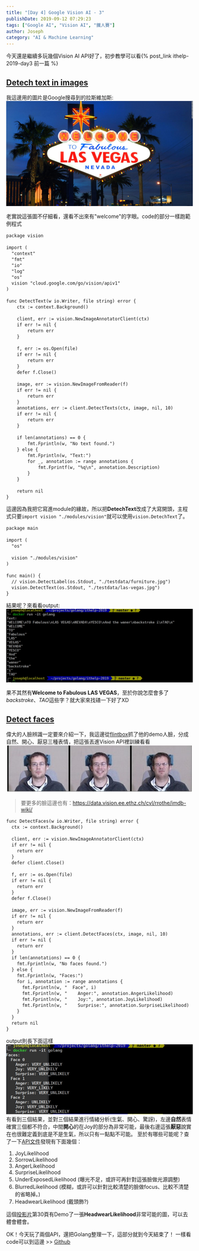```yaml
---
title: "[Day 4] Google Vision AI - 3"
publishDate: 2019-09-12 07:29:23
tags: ["Google AI", "Vision AI", "鐵人賽"]
author: Joseph
category: "AI & Machine Learning"
---
```

今天還是繼續多玩幾個Vision AI API好了，初步教學可以看{% post_link ithelp-2019-day3 前一篇 %}

## [Detech text in images](https://cloud.google.com/vision/docs/ocr?authuser=1#vision_text_detection_gcs-go)
我這邊用的圖片是Google搜尋到的拉斯維加斯:
![las-vegas.jpg](las-vegas.jpg)
<!-- more -->

老實說這張圖不仔細看，還看不出來有"welcome"的字眼。code的部分一樣跑範例程式
```golang
package vision

import (
  "context"
  "fmt"
  "io"
  "log"
  "os"
  vision "cloud.google.com/go/vision/apiv1"
)

func DetectText(w io.Writer, file string) error {
	ctx := context.Background()

	client, err := vision.NewImageAnnotatorClient(ctx)
	if err != nil {
		return err
	}

	f, err := os.Open(file)
	if err != nil {
		return err
	}
	defer f.Close()

	image, err := vision.NewImageFromReader(f)
	if err != nil {
		return err
	}
	annotations, err := client.DetectTexts(ctx, image, nil, 10)
	if err != nil {
		return err
	}

	if len(annotations) == 0 {
		fmt.Fprintln(w, "No text found.")
	} else {
		fmt.Fprintln(w, "Text:")
		for _, annotation := range annotations {
			fmt.Fprintf(w, "%q\n", annotation.Description)
		}
	}

	return nil
}
```

這邊因為我把它寫進module的緣故，所以把**DetechText**改成了大寫開頭，主程式只要`import vision "./modules/vision"`就可以使用`vision.DetechText`了。

```golang
package main

import (
  "os"

  vision "./modules/vision"
)

func main() {
  // vision.DetectLabel(os.Stdout, "./testdata/furniture.jpg")
  vision.DetectText(os.Stdout, "./testdata/las-vegas.jpg")
}
```

結果呢？來看看output:
![detech-text-output.jpg](detech-text-output.jpg)

果不其然有**Welcome to Fabulous LAS VEGAS**，至於你說怎麼會多了*backstroke*、*TAO*這些字？就大家來找碴一下好了XD


## [Detect faces](https://cloud.google.com/vision/docs/detecting-faces)
偉大的人臉辨識一定要來介紹一下，我這邊從[flintbox](http://www.flintbox.com/public/project/4742/)抓了他的demo人臉，分成自然、開心、厭惡三種表情，把這張丟進Vision API裡訓練看看
![face.jpg](face.jpg)

> 要更多的臉這邊也有：https://data.vision.ee.ethz.ch/cvl/rrothe/imdb-wiki/

```golang
func DetectFaces(w io.Writer, file string) error {
  ctx := context.Background()

  client, err := vision.NewImageAnnotatorClient(ctx)
  if err != nil {
    return err
  }
  defer client.Close()

  f, err := os.Open(file)
  if err != nil {
    return err
  }
  defer f.Close()

  image, err := vision.NewImageFromReader(f)
  if err != nil {
    return err
  }
  annotations, err := client.DetectFaces(ctx, image, nil, 10)
  if err != nil {
    return err
  }
  if len(annotations) == 0 {
    fmt.Fprintln(w, "No faces found.")
  } else {
    fmt.Fprintln(w, "Faces:")
    for i, annotation := range annotations {
      fmt.Fprintln(w, "  Face", i)
      fmt.Fprintln(w, "    Anger:", annotation.AngerLikelihood)
      fmt.Fprintln(w, "    Joy:", annotation.JoyLikelihood)
      fmt.Fprintln(w, "    Surprise:", annotation.SurpriseLikelihood)
    }
  }
  return nil
}
```

output則長下面這樣
![detech-face-output.jpg](detech-face-output.jpg)
有看到三個結果，並對三個結果進行情緒分析(生氣、開心、驚訝)，左邊**自然**表情確實三個都不符合，中間**開心**的在Joy的部分為非常可能，最後右邊這張**厭惡**說實在也很難定義到底是不是生氣，所以只有一點點不可能。
至於有哪些可能呢？查了一下[API文件](https://godoc.org/google.golang.org/genproto/googleapis/cloud/vision/v1#FaceAnnotation)發現有下面幾個：
1. JoyLikelihood 
2. SorrowLikelihood 
3. AngerLikelihood 
4. SurpriseLikelihood 
5. UnderExposedLikelihood (曝光不足，或許可再針對這張臉做光源調整)
6. BlurredLikelihood (模糊，或許可以針對比較清楚的臉做focus、比較不清楚的省略掉。)
7. HeadwearLikelihood (戴頭飾?)

這個[投影片](https://www.slideshare.net/bretmc/google-machine-learning-apis-puppies-or-muffins)第30頁有Demo了一張**HeadwearLikelihood**非常可能的圖，可以去體會體會。

OK！今天玩了兩個API，還把Golang整理一下，這部分就到今天結束了！
一樣看code可以到這邊 >> [Github](https://github.com/josephMG/ithelp-2019/tree/19293eaaa51d238a39b16de9d1ddce77ebf97569)
